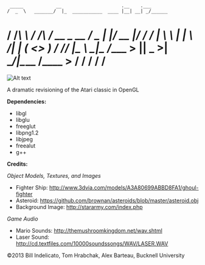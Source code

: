      _____            __                      .__    .___      
    /  _  \   _______/  |_  ___________  ____ |__| __| _/______
   /  /_\  \ /  ___/\   __\/ __ \_  __ \/  _ \|  |/ __ |/  ___/
  /    |    \\___ \  |  | \  ___/|  | \(  <_> )  / /_/ |\___ \ 
  \____|__  /____  > |__|  \___  >__|   \____/|__\____ /____  >
          \/     \/            \/                     \/    \/ 
  ===============================================================

![Alt text](https://raw.github.com/windelicato/Asteroids/master/screenshot.png "Asteroids")

A dramatic revisioning of the Atari classic in OpenGL



**Dependencies:**
+  libgl
+  libglu
+  freeglut
+  libpng1.2
+  libjpeg
+  freealut
+  g++


**Credits:**


*Object Models, Textures, and Images*
*  Fighter Ship: http://www.3dvia.com/models/A3A80699ABBD8FA1/ghoul-fighter
*  Asteroid: https://github.com/brownan/asteroids/blob/master/asteroid.obj
*  Background Image: http://stararmy.com/index.php



*Game Audio*
*  Mario Sounds: http://themushroomkingdom.net/wav.shtml
*  Laser Sound: http://cd.textfiles.com/10000soundssongs/WAV/LASER.WAV

©2013 Bill Indelicato, Tom Hrabchak, Alex Barteau,  Bucknell University